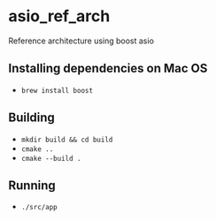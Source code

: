 # asio_ref_arch
Reference architecture using boost asio

Installing dependencies on Mac OS
---

- `brew install boost`

Building
---

- `mkdir build && cd build`
- `cmake ..`
- `cmake --build .`


Running
----

- `./src/app`